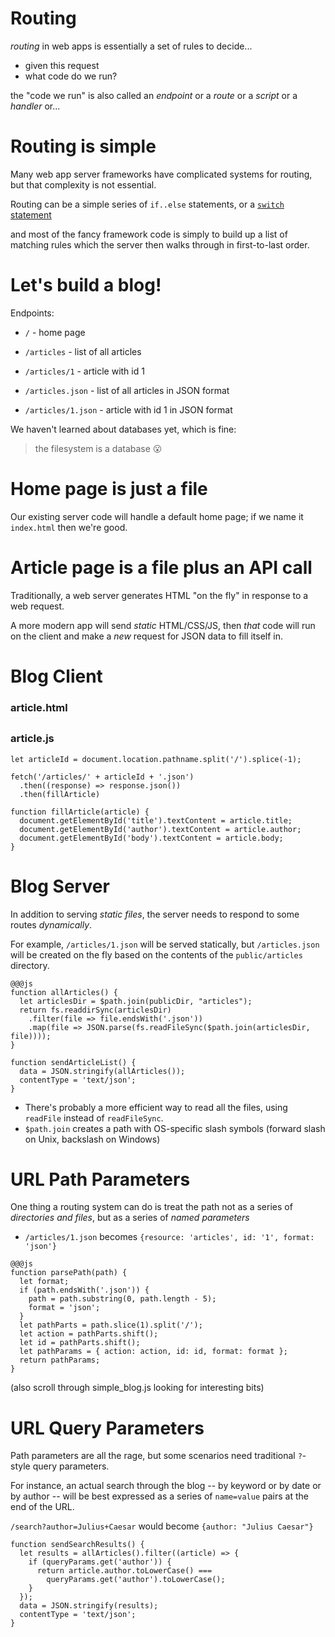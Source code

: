 # Routing

*routing* in web apps is essentially a set of rules to decide...

  * given this request
  * what code do we run?
  
the "code we run" is also called an *endpoint* or a *route* or a *script* or a *handler* or...

# Routing is simple

Many web app server frameworks have complicated systems for routing, but that complexity is not essential.

Routing can be a simple series of `if..else` statements, or a [`switch` statement](https://developer.mozilla.org/en-US/docs/Web/JavaScript/Reference/Statements/switch) 

and most of the fancy framework code is simply to build up a list of matching rules which the server then walks through in first-to-last order.

# Let's build a blog!

Endpoints:

* `/` - home page
* `/articles` - list of all articles
* `/articles/1` - article with id 1

* `/articles.json` - list of all articles in JSON format
* `/articles/1.json` - article with id 1 in JSON format

We haven't learned about databases yet, which is fine:

> the filesystem is a database 😮


# Home page is just a file

Our existing server code will handle a default home page; if we name it `index.html` then we're good.

# Article page is a file plus an API call

Traditionally, a web server generates HTML "on the fly" in response to a web request.

A more modern app will send *static* HTML/CSS/JS, then *that* code will run on the client and make a *new* request for JSON data to fill itself in.

# Blog Client

### article.html 

<div class='article'>
  <h2 id='title'></h2>
  <span id='author'>
  <div id='body'>
</div>

### article.js

```
let articleId = document.location.pathname.split('/').splice(-1);

fetch('/articles/' + articleId + '.json')
  .then((response) => response.json())
  .then(fillArticle)

function fillArticle(article) {
  document.getElementById('title').textContent = article.title;
  document.getElementById('author').textContent = article.author;
  document.getElementById('body').textContent = article.body;
}
```

# Blog Server

In addition to serving *static files*, the server needs to respond to some routes *dynamically*.

For example, `/articles/1.json` will be served statically, but `/articles.json` will be created on the fly based on the contents of the `public/articles` directory.

```
@@@js
function allArticles() {
  let articlesDir = $path.join(publicDir, "articles");
  return fs.readdirSync(articlesDir)
    .filter(file => file.endsWith('.json'))
    .map(file => JSON.parse(fs.readFileSync($path.join(articlesDir, file))));
}

function sendArticleList() {
  data = JSON.stringify(allArticles());
  contentType = 'text/json';
}
```

* There's probably a more efficient way to read all the files, using `readFile` instead of `readFileSync`.
* `$path.join` creates a path with OS-specific slash symbols (forward slash on Unix, backslash on Windows)

# URL Path Parameters

One thing a routing system can do is treat the path not as a series of *directories and files*, but as a series of *named parameters*

* `/articles/1.json` becomes `{resource: 'articles', id: '1', format: 'json'}`

```
@@@js
function parsePath(path) {
  let format;
  if (path.endsWith('.json')) {
    path = path.substring(0, path.length - 5);
    format = 'json';
  }
  let pathParts = path.slice(1).split('/');
  let action = pathParts.shift();
  let id = pathParts.shift();
  let pathParams = { action: action, id: id, format: format };
  return pathParams;
}
```

(also scroll through simple_blog.js looking for interesting bits)

# URL Query Parameters

Path parameters are all the rage, but some scenarios need traditional `?`-style query parameters. 

For instance, an actual search through the blog -- by keyword or by date or by author -- will be best expressed as a series of `name=value` pairs at the end of the URL.

`/search?author=Julius+Caesar` would become `{author: "Julius Caesar"}`

```
function sendSearchResults() {
  let results = allArticles().filter((article) => {
    if (queryParams.get('author')) {
      return article.author.toLowerCase() === 
        queryParams.get('author').toLowerCase();
    }
  });
  data = JSON.stringify(results);
  contentType = 'text/json';
}
```

